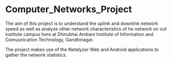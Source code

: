 # Computer_Networks_Project

The aim of this project is to understand the uplink and downlink network speed as well as analyze other network characteristics of he network on out institute campus here at Dhirubhai Ambani Institute of Information and Comuunication Technology, Gandhinagar.

The project makes use of the Netalyzer Web and Android applications to gather the network statistics.
